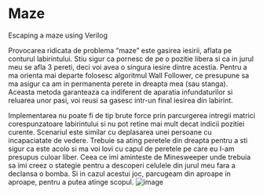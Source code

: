 # Maze
Escaping a maze using Verilog

Provocarea ridicata de problema “maze” este gasirea iesirii, aflata pe conturul labirintului. Stiu sigur ca pornesc de pe o pozitie libera si ca in jurul meu se afla 3 pereti, deci voi avea o singura iesire dintre acestia. Pentru a ma orienta mai departe folosesc algoritmul Wall Follower, ce presupune sa ma asigur ca am in permanenta perete in dreapta mea (sau stanga). Aceasta metoda garanteaza ca indiferent de aparatia infundaturilor si reluarea unor pasi, voi reusi sa gasesc intr-un final iesirea din labirint.

Implementarea nu poate fi de tip brute force prin parcurgerea intregii matrici corespunzatoare labirintului si nu pot retine mai mult decat indicii pozitiei curente. Scenariul este similar cu deplasarea unei persoane cu incapaciatate de vedere. Trebuie sa ating peretele din dreapta pentru a sti sigur ca este acolo si ma voi lovi cu capul de peretele pe care eu l-am presupus culoar liber. Ceea ce imi aminteste de Minesweeper unde trebuia sa imi creez o stategie pentru a descoperi celulele din jurul meu fara a declansa o bomba. Si in cazul acestui joc, parcugeam din aproape in aproape, pentru a putea atinge scopul.
![image](https://user-images.githubusercontent.com/89164540/156737960-e4333ddc-2f0b-488b-b258-8c09dfa9d11c.png)
